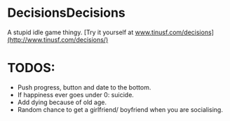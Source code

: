 # DecisionsDecisions
A stupid idle game thingy.
[Try it yourself at www.tinusf.com/decisions](http://www.tinusf.com/decisions/)

# TODOS:
- Push progress, button and date to the bottom.
- If happiness ever goes under 0: suicide.
- Add dying because of old age.
- Random chance to get a girlfriend/ boyfriend when you are socialising.
